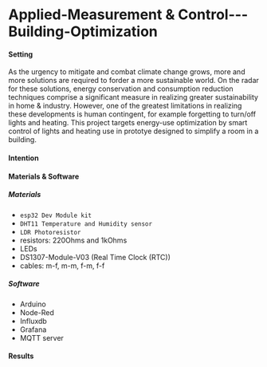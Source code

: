# Applied-Measurement & Control---Building-Optimization

#### Setting
As the urgency to mitigate and combat climate change grows, more and more solutions are required to forder a more sustainable world. On the radar for these solutions, energy conservation and consumption reduction techniques comprise a significant measure in realizing greater sustainability in home &amp; industry. However, one of the greatest limitations in realizing these developments is human contingent, for example forgetting to turn/off lights and heating. This project targets energy-use optimization by smart control of lights and heating use in prototye designed to simplify a room in a building.

#### Intention

#### Materials & Software
##### Materials
- `esp32 Dev Module kit`
- `DHT11 Temperature and Humidity sensor`
- `LDR Photoresistor`
- resistors: 220Ohms and 1kOhms
- LEDs
- DS1307-Module-V03 (Real Time Clock (RTC))
- cables: m-f, m-m, f-m, f-f

##### Software
- Arduino
- Node-Red
- Influxdb
- Grafana
- MQTT server

#### Results


